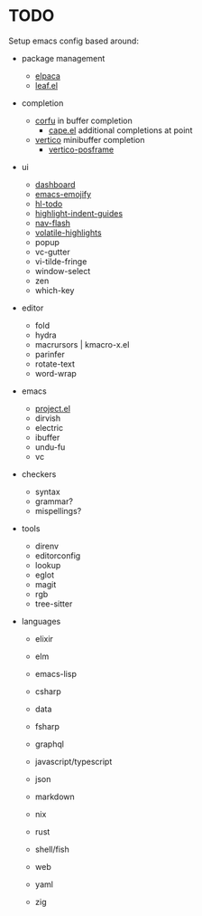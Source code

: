 # TODO

Setup emacs config based around:

- package management
  - [elpaca](https://github.com/progfolio/elpaca)
  - [leaf.el](https://github.com/conao3/leaf.el)

- completion
  - [corfu](https://github.com/minad/corfu) in buffer completion
    - [cape.el](https://github.com/minad/cape) additional completions at point
  - [vertico](https://github.com/minad/vertico) minibuffer completion
    - [vertico-posframe](https://github.com/tumashu/vertico-posframe)

- ui
  - [dashboard](https://github.com/emacs-dashboard/emacs-dashboard)
  - [emacs-emojify](https://github.com/iqbalansari/emacs-emojify?tab=readme-ov-file#what-is-this)
  - [hl-todo](https://github.com/tarsius/hl-todo)
  - [highlight-indent-guides](https://github.com/DarthFennec/highlight-indent-guides)
  - [nav-flash](https://github.com/rolandwalker/nav-flash)
  - [volatile-highlights](https://github.com/k-talo/volatile-highlights.el)
  - popup 
  - vc-gutter
  - vi-tilde-fringe
  - window-select
  - zen
  - which-key

- editor
  - fold
  - hydra
  - macrursors | kmacro-x.el
  - parinfer
  - rotate-text
  - word-wrap

- emacs
  - [project.el](https://github.com/emacs-mirror/emacs/blob/master/lisp/progmodes/project.el)
  - dirvish
  - electric
  - ibuffer
  - undu-fu
  - vc

- checkers
  - syntax
  - grammar?
  - mispellings?

- tools
  - direnv
  - editorconfig
  - lookup
  - eglot
  - magit
  - rgb
  - tree-sitter

- languages
  - elixir
  - elm
  - emacs-lisp

  - csharp
  - data
  - fsharp
  - graphql
  - javascript/typescript
  - json
  - markdown
  - nix
  - rust
  - shell/fish
  - web
  - yaml
  - zig
